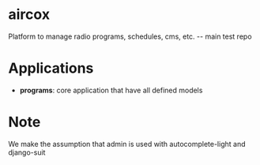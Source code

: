 # aircox
Platform to manage radio programs, schedules, cms, etc. -- main test repo

# Applications
* **programs**: core application that have all defined models

# Note
We make the assumption that admin is used with autocomplete-light and django-suit


